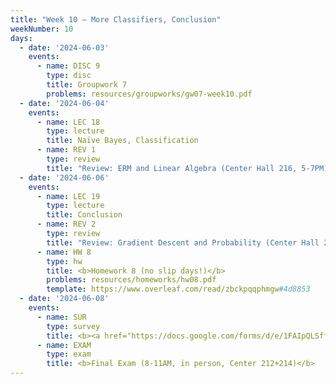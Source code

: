 ```yaml
---
title: "Week 10 – More Classifiers, Conclusion"
weekNumber: 10
days:
  - date: '2024-06-03'
    events:
      - name: DISC 9
        type: disc
        title: Groupwork 7
        problems: resources/groupworks/gw07-week10.pdf
  - date: '2024-06-04'
    events:
      - name: LEC 18
        type: lecture
        title: Naïve Bayes, Classification
      - name: REV 1
        type: review
        title: "Review: ERM and Linear Algebra (Center Hall 216, 5-7PM)"
  - date: '2024-06-06'
    events:
      - name: LEC 19
        type: lecture
        title: Conclusion
      - name: REV 2
        type: review
        title: "Review: Gradient Descent and Probability (Center Hall 216, 5-7PM)"
      - name: HW 8
        type: hw
        title: <b>Homework 8 (no slip days!)</b>
        problems: resources/homeworks/hw08.pdf
        template: https://www.overleaf.com/read/zbckpqqphmgw#4d8853
  - date: '2024-06-08'
    events:
      - name: SUR
        type: survey
        title: <b><a href="https://docs.google.com/forms/d/e/1FAIpQLSffswste_zytkO55njB5fLcJWdRbTj1cM7T87zUEhAhTi0-kQ/viewform">End-of-Quarter Survey</a></b> + <b><a href="https://academicaffairs.ucsd.edu/Modules/Evals/">SETs</a> (due 8AM)</b>
      - name: EXAM
        type: exam
        title: <b>Final Exam (8-11AM, in person, Center 212+214)</b>
---
```


